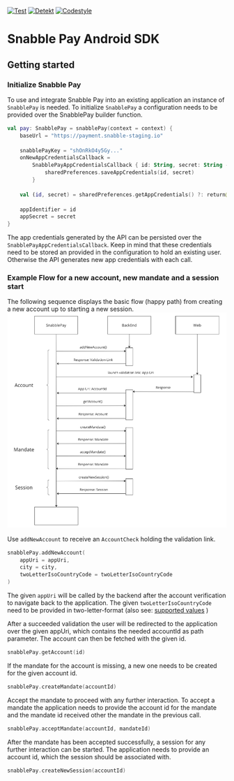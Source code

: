 [![Test](https://github.com/snabble/snabble-pay-android-sdk/actions/workflows/test.yml/badge.svg?branch=main)](https://github.com/snabble/snabble-pay-android-sdk/actions/workflows/test.yml)
[![Detekt](https://github.com/snabble/snabble-pay-android-sdk/actions/workflows/detekt.yml/badge.svg?branch=main)](https://github.com/snabble/snabble-pay-android-sdk/actions/workflows/detekt.yml)
[![Codestyle](https://github.com/snabble/snabble-pay-android-sdk/actions/workflows/codestyle.yml/badge.svg?branch=main)](https://github.com/snabble/snabble-pay-android-sdk/actions/workflows/codestyle.yml)

# Snabble Pay Android SDK

## Getting started

### Initialize Snabble Pay

To use and integrate Snabble Pay into an existing application an instance of `SnabblePay` is needed.
To initialize `SnabblePay` a configuration needs to be provided over the SnabblePay builder function.

```kotlin
val pay: SnabblePay = snabblePay(context = context) {
    baseUrl = "https://payment.snabble-staging.io"

    snabblePayKey = "shOnRkO4y5Gy..."
    onNewAppCredentialsCallback =
        SnabblePayAppCredentialsCallback { id: String, secret: String ->
            sharedPreferences.saveAppCredentials(id, secret)
        }

    val (id, secret) = sharedPreferences.getAppCredentials() ?: return@snabblePay

    appIdentifier = id
    appSecret = secret
}
```
The app credentials generated by the API can be persisted over the `SnabblePayAppCredentialsCallback`. Keep in mind
that these credentials need to be stored an provided in the configuration to hold an existing user. Otherwise the API generates new
app credentials with each call.

### Example Flow for a new account, new mandate and a session start

The following sequence displays the basic flow (happy path) from creating a new account up to starting a new session.
![](assets/intergration_guide_sequenz.png)

Use `addNewAccount` to receive an `AccountCheck` holding the validation link.
```kotlin
snabblePay.addNewAccount(
    appUri = appUri,
    city = city,
    twoLetterIsoCountryCode = twoLetterIsoCountryCode
)
```
The given `appUri` will be called by the backend after the account verification to navigate back to the application.
The given `twoLetterIsoCountryCode` need to be provided in two-letter-format (also see: [supported values](https://docs.payone.com/pages/releaseview.action?pageId=1213959) )


After a succeeded validation the user will be redirected to the application over the given appUri, which contains the needed accountId as path parameter.
The account can then be fetched with the given id.
```kotlin
snabblePay.getAccount(id)
```

If the mandate for the account is missing, a new one needs to be created for the given account id.
```kotlin
snabblePay.createMandate(accountId)
```
Accept the mandate to proceed with any further interaction. To accept a mandate the application needs to 
provide the account id for the mandate and the mandate id received other the mandate in the previous call.
```kotlin
snabblePay.acceptMandate(accountId, mandateId)
```
After the mandate has been accepted successfully, a session for any further interaction can be started.
The application needs to provide an account id, which the session should be associated with.
```kotlin
snabblePay.createNewSession(accountId)
```
